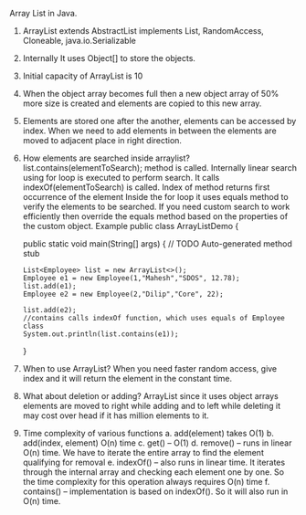 Array List in Java.

1.	ArrayList<E> extends AbstractList<E>
 implements List<E>, RandomAccess, Cloneable, java.io.Serializable
2.	Internally It uses Object[] to store the objects.
3.	Initial capacity of ArrayList is 10
4.	When the object array becomes full then a new object array of 50% more size is created and elements are copied to this new array.
5.	Elements are stored one after the another, elements can be accessed by index. When we need to add elements in between the elements are moved to adjacent place in right direction.
6.	How elements are searched inside arraylist?
list.contains(elementToSearch); method is called.
Internally linear search using for loop is executed to perform search.
It calls indexOf(elementToSearch) is called.
Index of method returns first occurrence of the element 
Inside the for loop it uses equals method to verify the elements to be searched.
If you need custom search to work efficiently then override the equals method based on the properties of the custom object.
Example
     public class ArrayListDemo {

	public static void main(String[] args) {
		// TODO Auto-generated method stub

		List<Employee> list = new ArrayList<>();
		Employee e1 = new Employee(1,"Mahesh","SDOS", 12.78);
		list.add(e1);
		Employee e2 = new Employee(2,"Dilip","Core", 22);
		
		list.add(e2);
		//contains calls indexOf function, which uses equals of Employee class
		System.out.println(list.contains(e1));

	}


7.	When to use ArrayList?
When you need faster random access, give index and it will return the element in the constant time.
8.	What about deletion or adding?
ArrayList since it uses object arrays elements are moved to right while adding and to left while deleting it may cost over head if it has million elements to it.
9. Time complexity of various functions
a. add(element) takes O(1) 
b. add(index, element)  O(n) time
c. get() – O(1) 
d. remove() – runs in linear O(n) time. We have to iterate the entire array to find the element qualifying for removal
e. indexOf() – also runs in linear time. It iterates through the internal array and checking each element one by one. So the time complexity for this operation always requires O(n) time
f. contains() – implementation is based on indexOf(). So it will also run in O(n) time.
